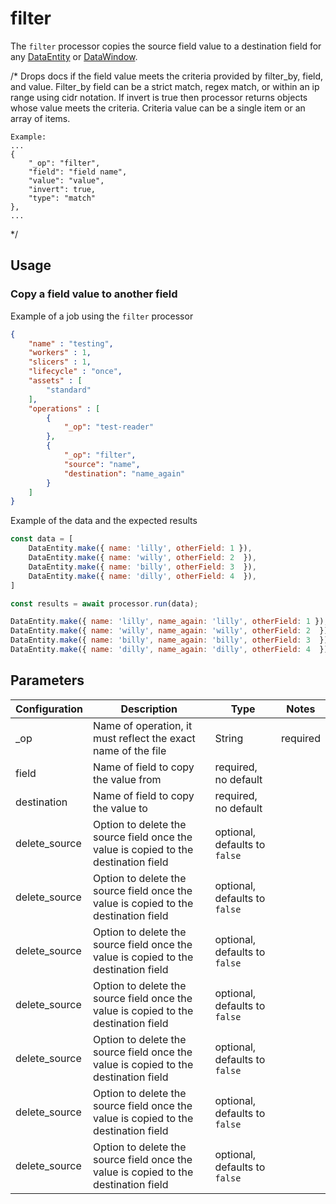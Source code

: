 # filter

The `filter` processor copies the source field value to a destination field for any [DataEntity](https://terascope.github.io/teraslice/docs/packages/utils/api/classes/dataentity) or [DataWindow](../entity/data-window.md).

/*
    Drops docs if the field value meets the criteria provided by filter_by, field, and value.
    Filter_by field can be a strict match, regex match, or within an ip range using cidr notation.
    If invert is true then processor returns objects whose value meets the criteria.
    Criteria value can be a single item or an array of items.

    Example:
    ...
    {
        "_op": "filter",
        "field": "field name",
        "value": "value",
        "invert": true,
        "type": "match"
    },
    ...
 */


## Usage

### Copy a field value to another field

Example of a job using the `filter` processor

```json
{
    "name" : "testing",
    "workers" : 1,
    "slicers" : 1,
    "lifecycle" : "once",
    "assets" : [
        "standard"
    ],
    "operations" : [
        {
            "_op": "test-reader"
        },
        {
            "_op": "filter",
            "source": "name",
            "destination": "name_again"
        }
    ]
}

```
Example of the data and the expected results

```javascript
const data = [
    DataEntity.make({ name: 'lilly', otherField: 1 }),
    DataEntity.make({ name: 'willy', otherField: 2  }),
    DataEntity.make({ name: 'billy', otherField: 3  }),
    DataEntity.make({ name: 'dilly', otherField: 4  }),
]

const results = await processor.run(data);

DataEntity.make({ name: 'lilly', name_again: 'lilly', otherField: 1 }),
DataEntity.make({ name: 'willy', name_again: 'willy', otherField: 2  }),
DataEntity.make({ name: 'billy', name_again: 'billy', otherField: 3  }),
DataEntity.make({ name: 'dilly', name_again: 'dilly', otherField: 4  }),
```

## Parameters

| Configuration | Description                                                   | Type   | Notes                        |
| ------------- | ------------------------------------------------------------- | ------ | ---------------------------- |
| _op           | Name of operation, it must reflect the exact name of the file | String | required |
| field         | Name of field to copy the value from | required, no default |
| destination    | Name of field to copy the value to | required, no default |
| delete_source  | Option to delete the source field once the value is copied to the destination field| optional, defaults to `false` |
| delete_source  | Option to delete the source field once the value is copied to the destination field| optional, defaults to `false` |
| delete_source  | Option to delete the source field once the value is copied to the destination field| optional, defaults to `false` |
| delete_source  | Option to delete the source field once the value is copied to the destination field| optional, defaults to `false` |
| delete_source  | Option to delete the source field once the value is copied to the destination field| optional, defaults to `false` |
| delete_source  | Option to delete the source field once the value is copied to the destination field| optional, defaults to `false` |
| delete_source  | Option to delete the source field once the value is copied to the destination field| optional, defaults to `false` |
